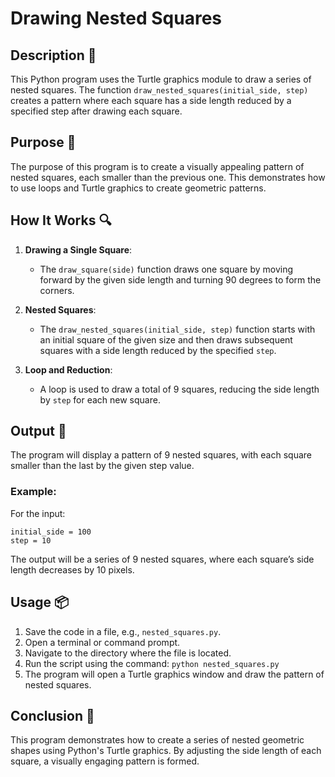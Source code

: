 # Drawing Nested Squares

## Description 📝

This Python program uses the Turtle graphics module to draw a series of nested squares. The function `draw_nested_squares(initial_side, step)` creates a pattern where each square has a side length reduced by a specified step after drawing each square.

## Purpose 🎯

The purpose of this program is to create a visually appealing pattern of nested squares, each smaller than the previous one. This demonstrates how to use loops and Turtle graphics to create geometric patterns.

## How It Works 🔍

1. **Drawing a Single Square**:
    - The `draw_square(side)` function draws one square by moving forward by the given side length and turning 90 degrees to form the corners.
2. **Nested Squares**:

    - The `draw_nested_squares(initial_side, step)` function starts with an initial square of the given size and then draws subsequent squares with a side length reduced by the specified `step`.

3. **Loop and Reduction**:
    - A loop is used to draw a total of 9 squares, reducing the side length by `step` for each new square.

## Output 📜

The program will display a pattern of 9 nested squares, with each square smaller than the last by the given step value.

### Example:

For the input:

```
initial_side = 100
step = 10
```

The output will be a series of 9 nested squares, where each square’s side length decreases by 10 pixels.

## Usage 📦

1. Save the code in a file, e.g., `nested_squares.py`.
2. Open a terminal or command prompt.
3. Navigate to the directory where the file is located.
4. Run the script using the command:
   `python nested_squares.py`
5. The program will open a Turtle graphics window and draw the pattern of nested squares.

## Conclusion 🚀

This program demonstrates how to create a series of nested geometric shapes using Python's Turtle graphics. By adjusting the side length of each square, a visually engaging pattern is formed.
